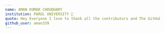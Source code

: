 ```yaml
---
name: AMAN KUMAR CHOUDHARY 
institution: PARUL UNIVERSITY 🚩 
quote: Hey Everyone I love to thank all the contributors and The GitHub community they are really providing alot and with this time they are come-up with this really great thing.I really enjoying my Github Education Graduation degree. THANKS A LOT.
github_user: aman339
---
```

